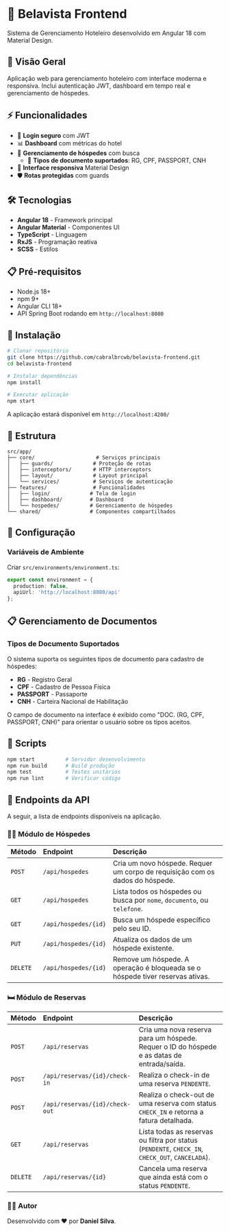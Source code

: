 # 🏨 Belavista Frontend

Sistema de Gerenciamento Hoteleiro desenvolvido em Angular 18 com Material Design.

## 🚀 Visão Geral

Aplicação web para gerenciamento hoteleiro com interface moderna e responsiva. Inclui autenticação JWT, dashboard em tempo real e gerenciamento de hóspedes.

## ⚡ Funcionalidades

- 🔐 **Login seguro** com JWT
- 📊 **Dashboard** com métricas do hotel
- 👥 **Gerenciamento de hóspedes** com busca
  - 📄 **Tipos de documento suportados**: RG, CPF, PASSPORT, CNH
- 🎨 **Interface responsiva** Material Design
- 🛡️ **Rotas protegidas** com guards

## 🛠 Tecnologias

- **Angular 18** - Framework principal
- **Angular Material** - Componentes UI
- **TypeScript** - Linguagem
- **RxJS** - Programação reativa
- **SCSS** - Estilos

## 📋 Pré-requisitos

- Node.js 18+
- npm 9+
- Angular CLI 18+
- API Spring Boot rodando em `http://localhost:8080`

## 🔧 Instalação

```bash
# Clonar repositório
git clone https://github.com/cabralbrcwb/belavista-frontend.git
cd belavista-frontend

# Instalar dependências
npm install

# Executar aplicação
npm start
```

A aplicação estará disponível em `http://localhost:4200/`

## 📁 Estrutura

```
src/app/
├── core/                    # Serviços principais
│   ├── guards/             # Proteção de rotas
│   ├── interceptors/       # HTTP interceptors
│   ├── layout/             # Layout principal
│   └── services/           # Serviços de autenticação
├── features/               # Funcionalidades
│   ├── login/             # Tela de login
│   ├── dashboard/         # Dashboard
│   └── hospedes/          # Gerenciamento de hóspedes
└── shared/                # Componentes compartilhados
```

## 🔑 Configuração

### Variáveis de Ambiente
Criar `src/environments/environment.ts`:

```typescript
export const environment = {
  production: false,
  apiUrl: 'http://localhost:8080/api'
};
```



## 📋 Gerenciamento de Documentos

### Tipos de Documento Suportados
O sistema suporta os seguintes tipos de documento para cadastro de hóspedes:

- **RG** - Registro Geral
- **CPF** - Cadastro de Pessoa Física
- **PASSPORT** - Passaporte
- **CNH** - Carteira Nacional de Habilitação

O campo de documento na interface é exibido como "DOC. (RG, CPF, PASSPORT, CNH)" para orientar o usuário sobre os tipos aceitos.

## 📜 Scripts

```bash
npm start          # Servidor desenvolvimento
npm run build      # Build produção
npm test           # Testes unitários
npm run lint       # Verificar código
```



## 🚀 Endpoints da API

A seguir, a lista de endpoints disponíveis na aplicação.

### 🧍‍♂️ Módulo de Hóspedes

| Método | Endpoint | Descrição |
| :--- | :--- | :--- |
| `POST` | `/api/hospedes` | Cria um novo hóspede. Requer um corpo de requisição com os dados do hóspede. |
| `GET` | `/api/hospedes` | Lista todos os hóspedes ou busca por `nome`, `documento`, ou `telefone`. |
| `GET` | `/api/hospedes/{id}` | Busca um hóspede específico pelo seu ID. |
| `PUT` | `/api/hospedes/{id}` | Atualiza os dados de um hóspede existente. |
| `DELETE` | `/api/hospedes/{id}` | Remove um hóspede. A operação é bloqueada se o hóspede tiver reservas ativas. |

### 🛏️ Módulo de Reservas

| Método | Endpoint | Descrição |
| :--- | :--- | :--- |
| `POST` | `/api/reservas` | Cria uma nova reserva para um hóspede. Requer o ID do hóspede e as datas de entrada/saída. |
| `POST` | `/api/reservas/{id}/check-in` | Realiza o check-in de uma reserva `PENDENTE`. |
| `POST` | `/api/reservas/{id}/check-out` | Realiza o check-out de uma reserva com status `CHECK_IN` e retorna a fatura detalhada. |
| `GET` | `/api/reservas` | Lista todas as reservas ou filtra por status (`PENDENTE`, `CHECK_IN`, `CHECK_OUT`, `CANCELADA`). |
| `DELETE` | `/api/reservas/{id}` | Cancela uma reserva que ainda está com o status `PENDENTE`. |


### 👨‍💻 Autor

Desenvolvido com ❤️ por **Daniel Silva**.

